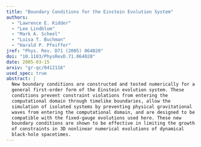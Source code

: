 ```yaml
---
title: "Boundary Conditions for the Einstein Evolution System"
authors:
  - "Lawrence E. Kidder"
  - "Lee Lindblom"
  - "Mark A. Scheel"
  - "Luisa T. Buchman"
  - "Harald P. Pfeiffer"
jref: "Phys. Rev. D71 (2005) 064020"
doi: "10.1103/PhysRevD.71.064020"
date: 2005-03-15
arxiv: "gr-qc/0412116"
used_spec: true
abstract: |
  New boundary conditions are constructed and tested numerically for a
  general first-order form of the Einstein evolution system. These
  conditions prevent constraint violations from entering the
  computational domain through timelike boundaries, allow the
  simulation of isolated systems by preventing physical gravitational
  waves from entering the computational domain, and are designed to be
  compatible with the fixed-gauge evolutions used here. These new
  boundary conditions are shown to be effective in limiting the growth
  of constraints in 3D nonlinear numerical evolutions of dynamical
  black-hole spacetimes.
---
```

